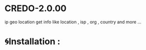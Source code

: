 # CREDO-2.0.00
ip geo location get info like location , isp , org , country and more ...

# 🌀Installation :
